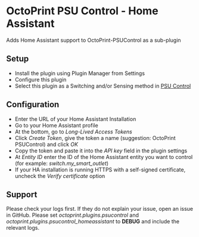 # OctoPrint PSU Control - Home Assistant
Adds Home Assistant support to OctoPrint-PSUControl as a sub-plugin

## Setup
- Install the plugin using Plugin Manager from Settings
- Configure this plugin
- Select this plugin as a Switching and/or Sensing method in [PSU Control](https://github.com/kantlivelong/OctoPrint-PSUControl)

## Configuration
* Enter the URL of your Home Assistant Installation
* Go to your Home Assistant profile
* At the bottom, go to *Long-Lived Access Tokens*
* Click *Create Token*, give the token a name (suggestion: OctoPrint PSUControl) and click *OK*
* Copy the token and paste it into the *API key* field in the plugin settings
* At *Entity ID* enter the ID of the Home Assistant entity you want to control (for example: *switch.my_smart_outlet*)
* If your HA installation is running HTTPS with a self-signed certificate, uncheck the *Verify certificate* option

## Support
Please check your logs first. If they do not explain your issue, open an issue in GitHub. Please set *octoprint.plugins.psucontrol* and *octoprint.plugins.psucontrol_homeassistant* to **DEBUG** and include the relevant logs.